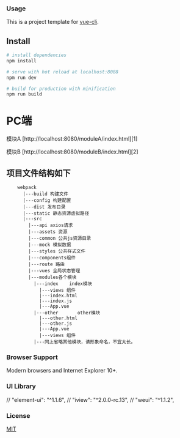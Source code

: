 ### Usage

This is a project template for [vue-cli](https://github.com/vuejs/vue-cli).

## Install

``` bash
# install dependencies
npm install

# serve with hot reload at localhost:8088
npm run dev

# build for production with minification
npm run build

```
# PC端
模块A [http://localhost:8080/moduleA/index.html][1]

模块B [http://localhost:8080/moduleB/index.html][2]

## 项目文件结构如下
```
    webpack
      |---build 构建文件
      |---config 构建配置
      |---dist 发布目录
      |---static 静态资源虚拟路径
      |---src
        |---api axios请求
        |---assets 资源
        |---common 公共js资源目录
        |---mock 模拟数据
        |---styles 公共样式文件
        |---components组件
        |---route 路由
        |---vues 全局状态管理
        |---modules各个模块
          |---index    index模块
            |---views 组件
            |---index.html
            |---index.js
            |---App.vue
          |---other       other模块
            |---other.html
            |---other.js
            |---App.vue
            |---views 组件
          |---同上省略其他模块，请形象命名，不宜太长。
  ```

### Browser Support

Modern browsers and Internet Explorer 10+.

### UI Library
// "element-ui": "^1.1.6",
// "iview": "^2.0.0-rc.13",
// "weui": "^1.1.2",

### License
[MIT](http://opensource.org/licenses/MIT)
